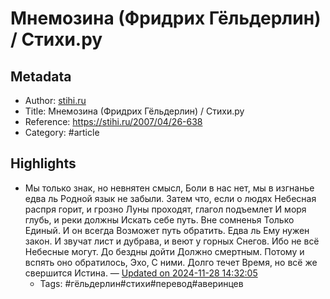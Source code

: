 # Мнемозина (Фридрих Гёльдерлин) / Стихи.ру

## Metadata
- Author: [stihi.ru]()
- Title: Мнемозина (Фридрих Гёльдерлин) / Стихи.ру
- Reference: https://stihi.ru/2007/04/26-638
- Category: #article

## Highlights
- Мы только знак, но невнятен смысл,
Боли в нас нет, мы в изгнанье едва ль
Родной язык не забыли.
Затем что, если о людях
Небесная распря горит, и грозно
Луны проходят, глагол подъемлет
И моря глубь, и реки должны
Искать себе путь. Вне сомненья
Только Единый. И он всегда
Возможет путь обратить. Едва ль
Ему нужен закон. И звучат лист и дубрава, и веют у горных
Снегов. Ибо не всё
Небесные могут. До бездны дойти
Должно смертным. Потому и вспять оно обратилось, Эхо,
С ними. Долго течет
Время, но всё же свершится
Истина. — [Updated on 2024-11-28 14:32:05](https://hyp.is/ZPVn8K18Ee-de7tQkBOwXg/stihi.ru/2007/04/26-638)
   - Tags: #гёльдерлин#стихи#перевод#аверинцев
